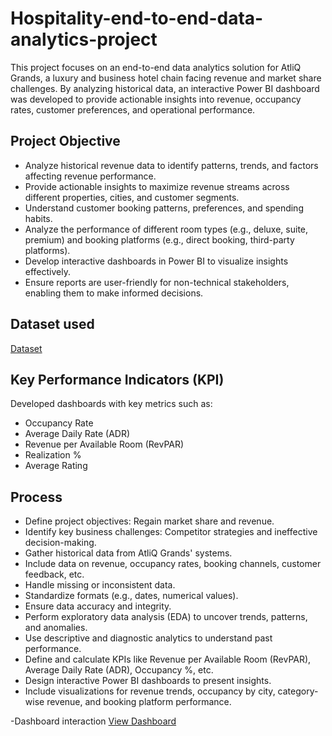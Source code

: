 # Hospitality-end-to-end-data-analytics-project
This project focuses on an end-to-end data analytics solution for AtliQ Grands, a luxury and business hotel chain facing revenue and market share challenges. By analyzing   historical data, an interactive Power BI dashboard was developed to provide actionable insights into revenue, occupancy rates, customer preferences, and operational  performance.
## Project Objective
- Analyze historical revenue data to identify patterns, trends, and factors affecting revenue    performance.
- Provide actionable insights to maximize revenue streams across different properties, cities, and customer segments.
- Understand customer booking patterns, preferences, and spending habits.
- Analyze the performance of different room types (e.g., deluxe, suite, premium) and booking platforms (e.g., direct booking, third-party platforms).
- Develop interactive dashboards in Power BI to visualize insights effectively.
- Ensure reports are user-friendly for non-technical stakeholders, enabling them to make informed decisions.

## Dataset used 
<a href = "https://github.com/hashlinn10/Hospitality-end-to-end-data-analytics-project/blob/main/input-files-1(1).zip">Dataset</a>

## Key Performance Indicators (KPI)
Developed dashboards with key metrics such as:
- Occupancy Rate
- Average Daily Rate (ADR)
-	Revenue per Available Room (RevPAR)
- Realization %
- Average Rating

## Process 

- Define project objectives: Regain market share and revenue.
- Identify key business challenges: Competitor strategies and ineffective decision-making.
- Gather historical data from AtliQ Grands' systems.
- Include data on revenue, occupancy rates, booking channels, customer feedback, etc.
- Handle missing or inconsistent data.
- Standardize formats (e.g., dates, numerical values).
-	Ensure data accuracy and integrity.
-	Perform exploratory data analysis (EDA) to uncover trends, patterns, and anomalies.
- Use descriptive and diagnostic analytics to understand past performance.
- Define and calculate KPIs like Revenue per Available Room (RevPAR), Average Daily Rate (ADR), Occupancy %, etc.
- Design interactive Power BI dashboards to present insights.
- Include visualizations for revenue trends, occupancy by city, category-wise revenue, and booking platform performance.

-Dashboard interaction <a href = "https://github.com/hashlinn10/Hospitality-end-to-end-data-analytics-project/blob/main/Screenshot%20(27).png">View Dashboard </a>

